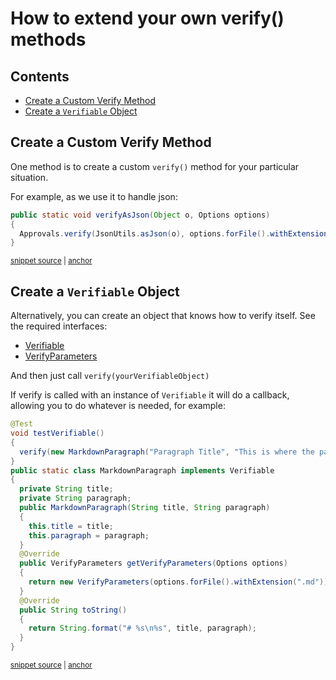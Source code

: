 # How to extend your own verify() methods

<!-- toc -->
## Contents

  * [Create a Custom Verify Method](#create-a-custom-verify-method)
  * [Create a `Verifiable` Object](#create-a-verifiable-object)<!-- endToc -->

## Create a Custom Verify Method

One method is to create a custom `verify()` method for your particular situation.

For example, as we use it to handle json:

<!-- snippet: verify_as_json -->
<a id='snippet-verify_as_json'></a>
```java
public static void verifyAsJson(Object o, Options options)
{
  Approvals.verify(JsonUtils.asJson(o), options.forFile().withExtension(".json"));
}
```
<sup><a href='/approvaltests/src/main/java/org/approvaltests/JsonApprovals.java#L34-L39' title='Snippet source file'>snippet source</a> | <a href='#snippet-verify_as_json' title='Start of snippet'>anchor</a></sup>
<!-- endSnippet -->

## Create a `Verifiable` Object

Alternatively, you can create an object that knows how to verify itself.
See the required interfaces:
* [Verifiable](https://github.com/approvals/ApprovalTests.Java/blob/master/approvaltests/src/main/java/org/approvaltests/core/Verifiable.java#L3-L5)
* [VerifyParameters](https://github.com/approvals/ApprovalTests.Java/blob/master/approvaltests/src/main/java/org/approvaltests/core/VerifyParameters.java#L3)

And then just call `verify(yourVerifiableObject)`

If verify is called with an instance of `Verifiable` it will do a callback, allowing you to do whatever is needed,
for example:

<!-- snippet: verifiable_object_example -->
<a id='snippet-verifiable_object_example'></a>
```java
@Test
void testVerifiable()
{
  verify(new MarkdownParagraph("Paragraph Title", "This is where the paragraph text is."));
}
public static class MarkdownParagraph implements Verifiable
{
  private String title;
  private String paragraph;
  public MarkdownParagraph(String title, String paragraph)
  {
    this.title = title;
    this.paragraph = paragraph;
  }
  @Override
  public VerifyParameters getVerifyParameters(Options options)
  {
    return new VerifyParameters(options.forFile().withExtension(".md"));
  }
  @Override
  public String toString()
  {
    return String.format("# %s\n%s", title, paragraph);
  }
}
```
<sup><a href='/approvaltests-tests/src/test/java/org/approvaltests/core/VerifiableTest.java#L9-L35' title='Snippet source file'>snippet source</a> | <a href='#snippet-verifiable_object_example' title='Start of snippet'>anchor</a></sup>
<!-- endSnippet -->
  
